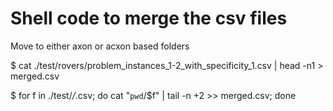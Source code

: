 # Shell code to merge the csv files

Move to either axon or acxon based folders


$     cat ./test/rovers/problem_instances_1-2_with_specificity_1.csv | head -n1 > merged.csv

$     for f in ./test/*/*.csv; do cat "`pwd`/$f" | tail -n +2 >> merged.csv; done 

